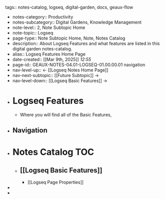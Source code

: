 tags:: notes-catalog, logseq, digital-garden, docs, geaux-flow

- notes-category:: Productivity
- notes-subcategory:: Digital Gardens, Knowledge Management
- note-level:: 2, Note Subtopic Home
- note-topic:: Logseq
- page-type:: Note Subtopic Home, Note, Notes Catalog
- description:: About Logseq Features and what features are listed in this digital garden notes-catalog.
- alias:: Logseq Features Home Page
- date-created::  [[Mar 9th, 2025]] *12:55*
- page-id:: GEAUX-NOTES-04.01-LOGSEQ-01.00.00.01
  navigation
- nav-level-up:: <- [[Logseq Notes Home Page]]
- nav-next-subtopic:: [[Future Subtopic]] ->
- nav-level-down:: [[Logseq Basic Features]] ->
- # Logseq Features
	- Where you will find all of the Basic Features,
- ## Navigation
- # Notes Catalog TOC
	- ## [[Logseq Basic Features]]
		- [[Logseq Page Properties]]
-
-